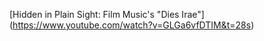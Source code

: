 [Hidden in Plain Sight: Film Music's "Dies Irae"] (https://www.youtube.com/watch?v=GLGa6vfDTIM&t=28s)
